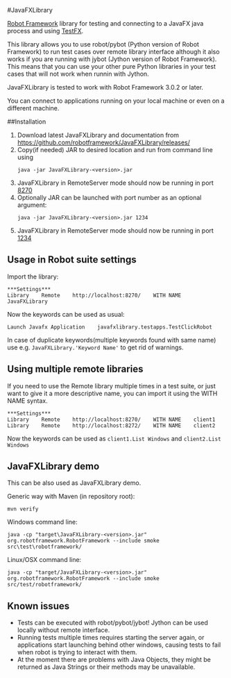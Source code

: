#JavaFXLibrary

[Robot Framework](http://robotframework.org) library for testing and connecting to a JavaFX java process and using [TestFX](https://github.com/TestFX/TestFX).

This library allows you to use robot/pybot (Python version of Robot Framework) to run test cases over remote library interface although it also works if you are running with jybot (Jython version of Robot Framework). This means that you can use your other pure Python libraries in your test cases that will not work when runnin with Jython.

JavaFXLibrary is tested to work with Robot Framework 3.0.2 or later.

You can connect to applications running on your local machine or even on a different machine.


##Installation

1. Download latest JavaFXLibrary and documentation from https://github.com/robotframework/JavaFXLibrary/releases/
2. Copy(if needed) JAR to desired location and run from command line using
    ```
    java -jar JavaFXLibrary-<version>.jar

    ```
3. JavaFXLibrary in RemoteServer mode should now be running in port [8270](http://localhost:8270)
4. Optionally JAR can be launched with port number as an optional argument:
    ```
    java -jar JavaFXLibrary-<version>.jar 1234
    ```
5. JavaFXLibrary in RemoteServer mode should now be running in port [1234](http://localhost:1234)

## Usage in Robot suite settings

Import the library:
```
***Settings***
Library    Remote    http://localhost:8270/    WITH NAME    JavaFXLibrary
```
Now the keywords can be used as usual:
```
Launch Javafx Application    javafxlibrary.testapps.TestClickRobot
```

In case of duplicate keywords(multiple keywords found with same name) use e.g. `JavaFXLibrary.'Keyword Name'` to get rid of warnings.

## Using multiple remote libraries

If you need to use the Remote library multiple times in a test suite, or just want to give it a more descriptive name, you can import it using the WITH NAME syntax.
```
***Settings***
Library    Remote    http://localhost:8270/    WITH NAME    client1
Library    Remote    http://localhost:8272/    WITH NAME    client2
```

Now the keywords can be used as `client1.List Windows` and `client2.List Windows`


## JavaFXLibrary demo

This can be also used as JavaFXLibrary demo.

Generic way with Maven (in repository root):
```
mvn verify
```

Windows command line:
```
java -cp "target\JavaFXLibrary-<version>.jar"  org.robotframework.RobotFramework --include smoke src\test\robotframework/
```

Linux/OSX command line:
```
java -cp "target/JavaFXLibrary-<version>.jar"  org.robotframework.RobotFramework --include smoke src/test/robotframework/

```

## Known issues

* Tests can be executed with robot/pybot/jybot! Jython can be used locally without remote interface.
* Running tests multiple times requires starting the server again, or applications start launching behind other windows, causing tests to fail when robot is trying to interact with them.
* At the moment there are problems with Java Objects, they might be returned as Java Strings or their methods may be unavailable.
